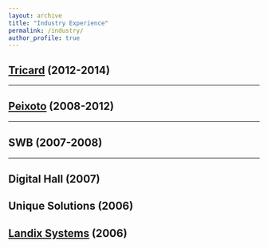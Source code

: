 ```yaml
---
layout: archive
title: "Industry Experience"
permalink: /industry/
author_profile: true
---
```


[Tricard](https://www.tricard.com.br/) (2012-2014)
---

--- 

[Peixoto](https://www.peixoto.com.br/) (2008-2012)
---

--- 


SWB (2007-2008)
---

--- 

Digital Hall (2007)
---



Unique Solutions (2006)
---

[Landix Systems](https://www.landix.com.br/) (2006)
---
